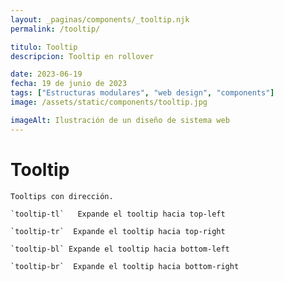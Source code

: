 ```yaml
---
layout: _paginas/components/_tooltip.njk
permalink: /tooltip/

titulo: Tooltip
descripcion: Tooltip en rollover

date: 2023-06-19
fecha: 19 de junio de 2023
tags: ["Estructuras modulares", "web design", "components"]
image: /assets/static/components/tooltip.jpg

imageAlt: Ilustración de un diseño de sistema web
---
```


# Tooltip

    Tooltips con dirección.

    `tooltip-tl`   Expande el tooltip hacia top-left

    `tooltip-tr`  Expande el tooltip hacia top-right

    `tooltip-bl` Expande el tooltip hacia bottom-left

    `tooltip-br`  Expande el tooltip hacia bottom-right

